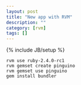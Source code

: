 ```yaml
---
layout: post
title: "New app with RVM"
description: ""
category: [rvm]
tags: []
---
```

{% include JB/setup %}


    rvm use ruby-2.4.0-rc1
    rvm gemset create pinguino
    rvm gemset use pinguino
    gem install bundler
